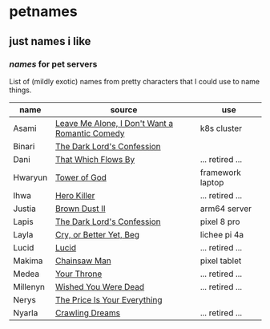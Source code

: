 # petnames

## just names i like

### _names_ for pet servers

List of (mildly exotic) names from pretty characters
that I could use to name things.

| name     | source                                                  | use              |
| -------- | ------------------------------------------------------- | ---------------- |
| Asami    | [Leave Me Alone, I Don't Want a Romantic Comedy][asami] | k8s cluster      |
| Binari   | [The Dark Lord's Confession][lapis]                     |                  |
| Dani     | [That Which Flows By][dani]                             | ... retired ...  |
| Hwaryun  | [Tower of God][hwaryun]                                 | framework laptop |
| Ihwa     | [Hero Killer][ihwa]                                     | ... retired ...  |
| Justia   | [Brown Dust II][justia]                                 | arm64 server     |
| Lapis    | [The Dark Lord's Confession][lapis]                     | pixel 8 pro      |
| Layla    | [Cry, or Better Yet, Beg][layla]                        | lichee pi 4a     |
| Lucid    | [Lucid][lucid]                                          | ... retired ...  |
| Makima   | [Chainsaw Man][makima]                                  | pixel tablet     |
| Medea    | [Your Throne][medea]                                    | ... retired ...  |
| Millenyn | [Wished You Were Dead][millenyn]                        | ... retired ...  |
| Nerys | [The Price Is Your Everything][nerys] | |
| Nyarla   | [Crawling Dreams][nyarla]                               | ... retired ...  |

[asami]: https://www.webtoons.com/en/canvas/leave-me-alone-i-dont-want-a-romantic-comedy/list?title_no=506168
[dani]: https://www.webtoons.com/en/historical/that-which-flows-by/list?title_no=5419
[hwaryun]: https://www.webtoons.com/en/fantasy/tower-of-god/list?title_no=95
[ihwa]: https://www.webtoons.com/en/action/hero-killer/list?title_no=2745
[justia]: https://www.browndust2.com/en-us/
[lapis]: https://www.webtoons.com/en/fantasy/the-dark-lords-confession/list?title_no=4464
[layla]: https://www.webtoons.com/en/drama/cry-or-better-yet-beg/list?title_no=5815
[lucid]: https://www.webtoons.com/en/canvas/lucid/list?title_no=250209
[makima]: https://myanimelist.net/anime/44511/Chainsaw_Man
[medea]: https://www.webtoons.com/en/fantasy/your-throne/list?title_no=2009
[millenyn]: https://www.webtoons.com/en/drama/wished-you-were-dead/list?title_no=3591
[nerys]: https://www.webtoons.com/en/drama/the-price-is-your-everything/list?title_no=6054
[nyarla]: https://www.webtoons.com/en/canvas/crawling-dreams/list?title_no=141539

